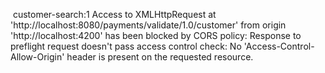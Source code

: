 
﻿
customer-search:1 
 Access to XMLHttpRequest at 'http://localhost:8080/payments/validate/1.0/customer' from origin 'http://localhost:4200' has been blocked by CORS policy: Response to preflight request doesn't pass access control check: No 'Access-Control-Allow-Origin' header is present on the requested resource.

